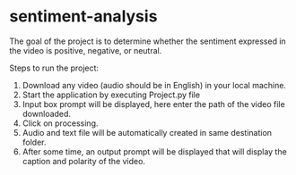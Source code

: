 # sentiment-analysis
The goal of the project is to determine whether the sentiment expressed in the video is positive, negative, or neutral.

Steps to run the project: 

1.	Download any video (audio should be in English) in your local machine.
2.	Start the application by executing Project.py file
3.	Input box prompt will be displayed, here enter the path of the video file downloaded.
4.	Click on processing.
5.	Audio and text file will be automatically created in same destination folder.
6.	After some time, an output prompt will be displayed that will display the caption and polarity of the video.